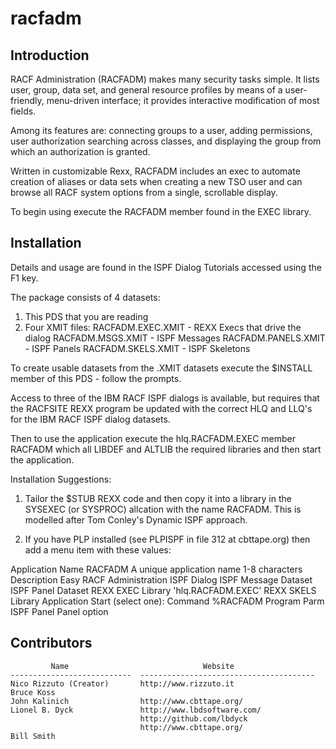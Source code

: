 # racfadm

## Introduction

RACF Administration (RACFADM) makes many security tasks simple.  It lists user, group, data set, and general resource profiles by means of a user-friendly, menu-driven interface; it provides interactive modification of most fields.

Among its features are: connecting groups to a user, adding permissions, user authorization searching across classes, and displaying the group from which an authorization is granted.

Written in customizable Rexx, RACFADM includes an exec to automate creation of aliases or data sets when creating a new TSO user and can browse all RACF system options from a single, scrollable display.

To begin using execute the RACFADM member found in the EXEC library.

## Installation

Details and usage are found in the ISPF Dialog Tutorials accessed using the F1 key.

The package consists of 4 datasets:

   1. This PDS that you are reading
   2. Four XMIT files:
        RACFADM.EXEC.XMIT      - REXX Execs that drive the dialog
        RACFADM.MSGS.XMIT      - ISPF Messages
        RACFADM.PANELS.XMIT    - ISPF Panels
        RACFADM.SKELS.XMIT     - ISPF Skeletons

To create usable datasets from the .XMIT datasets execute the $INSTALL member of this PDS - follow the prompts.

Access to three of the IBM RACF ISPF dialogs is available, but requires that the RACFSITE REXX program be updated with the correct HLQ and LLQ's for the IBM RACF ISPF dialog datasets.

Then to use the application execute the hlq.RACFADM.EXEC member RACFADM which all LIBDEF and ALTLIB the required libraries and then start the application.

Installation Suggestions:

1. Tailor the $STUB REXX code and then copy it into a library in the SYSEXEC (or SYSPROC) allcation with the name RACFADM. This is modelled after Tom Conley's Dynamic ISPF approach.

2. If you have PLP installed (see PLPISPF in file 312 at cbttape.org) then add a menu item with these values:

  Application Name      RACFADM  A unique application name 1-8 characters
  Description           Easy RACF Administration ISPF Dialog
  ISPF Message Dataset
  ISPF Panel Dataset
  REXX EXEC Library     'hlq.RACFADM.EXEC'
  REXX SKELS Library
  Application Start (select one):
     Command %RACFADM
     Program             Parm
     ISPF Panel          Panel option

## Contributors

             Name                              Website
    ---------------------------  ---------------------------------------
    Nico Rizzuto (Creator)       http://www.rizzuto.it
    Bruce Koss
    John Kalinich                http://www.cbttape.org/
    Lionel B. Dyck               http://www.lbdsoftware.com/
                                 http://github.com/lbdyck
                                 http://www.cbttape.org/
    Bill Smith
